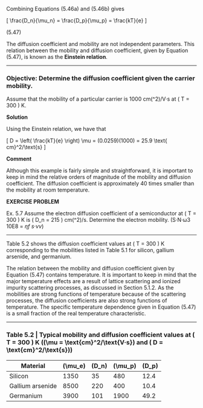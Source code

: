 Combining Equations (5.46a) and (5.46b) gives

\[
\frac{D_n}{\mu_n} = \frac{D_p}{\mu_p} = \frac{kT}{e}
\]

(5.47)

The diffusion coefficient and mobility are not independent parameters. This relation between the mobility and diffusion coefficient, given by Equation (5.47), is known as the **Einstein relation**.

----

### Objective: Determine the diffusion coefficient given the carrier mobility.

Assume that the mobility of a particular carrier is 1000 cm\(^2\)/V·s at \( T = 300 \) K.

**Solution**

Using the Einstein relation, we have that

\[
D = \left( \frac{kT}{e} \right) \mu = (0.0259)(1000) = 25.9 \text{ cm}^2/\text{s}
\]

**Comment**

Although this example is fairly simple and straightforward, it is important to keep in mind the relative orders of magnitude of the mobility and diffusion coefficient. The diffusion coefficient is approximately 40 times smaller than the mobility at room temperature.

**EXERCISE PROBLEM**

Ex. 5.7 Assume the electron diffusion coefficient of a semiconductor at \( T = 300 \) K is \( D_n = 215 \) cm\(^2\)/s. Determine the electron mobility. (S·N·ω3 10E8 = *ηf s·νv*)

----

Table 5.2 shows the diffusion coefficient values at \( T = 300 \) K corresponding to the mobilities listed in Table 5.1 for silicon, gallium arsenide, and germanium.

The relation between the mobility and diffusion coefficient given by Equation (5.47) contains temperature. It is important to keep in mind that the major temperature effects are a result of lattice scattering and ionized impurity scattering processes, as discussed in Section 5.1.2. As the mobilities are strong functions of temperature because of the scattering processes, the diffusion coefficients are also strong functions of temperature. The specific temperature dependence given in Equation (5.47) is a small fraction of the real temperature characteristic.

----

### Table 5.2 | Typical mobility and diffusion coefficient values at \( T = 300 \) K (\(\mu = \text{cm}^2/\text{V·s}\) and \( D = \text{cm}^2/\text{s}\))

| Material          | \(\mu_e\) | \(D_n\) | \(\mu_p\) | \(D_p\) |
|-------------------|-----------|--------|-----------|--------|
| Silicon           | 1350      | 35     | 480       | 12.4   |
| Gallium arsenide  | 8500      | 220    | 400       | 10.4   |
| Germanium         | 3900      | 101    | 1900      | 49.2   |
